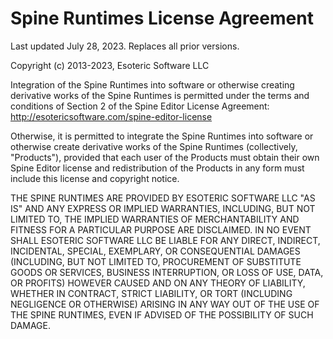 # Spine Runtimes License Agreement
Last updated July 28, 2023. Replaces all prior versions.

Copyright (c) 2013-2023, Esoteric Software LLC

Integration of the Spine Runtimes into software or otherwise creating
derivative works of the Spine Runtimes is permitted under the terms and
conditions of Section 2 of the Spine Editor License Agreement:
http://esotericsoftware.com/spine-editor-license

Otherwise, it is permitted to integrate the Spine Runtimes into software or
otherwise create derivative works of the Spine Runtimes (collectively,
"Products"), provided that each user of the Products must obtain their own
Spine Editor license and redistribution of the Products in any form must
include this license and copyright notice.

THE SPINE RUNTIMES ARE PROVIDED BY ESOTERIC SOFTWARE LLC "AS IS" AND ANY
EXPRESS OR IMPLIED WARRANTIES, INCLUDING, BUT NOT LIMITED TO, THE IMPLIED
WARRANTIES OF MERCHANTABILITY AND FITNESS FOR A PARTICULAR PURPOSE ARE
DISCLAIMED. IN NO EVENT SHALL ESOTERIC SOFTWARE LLC BE LIABLE FOR ANY
DIRECT, INDIRECT, INCIDENTAL, SPECIAL, EXEMPLARY, OR CONSEQUENTIAL DAMAGES
(INCLUDING, BUT NOT LIMITED TO, PROCUREMENT OF SUBSTITUTE GOODS OR SERVICES,
BUSINESS INTERRUPTION, OR LOSS OF USE, DATA, OR PROFITS) HOWEVER CAUSED AND
ON ANY THEORY OF LIABILITY, WHETHER IN CONTRACT, STRICT LIABILITY, OR TORT
(INCLUDING NEGLIGENCE OR OTHERWISE) ARISING IN ANY WAY OUT OF THE USE OF THE
SPINE RUNTIMES, EVEN IF ADVISED OF THE POSSIBILITY OF SUCH DAMAGE.